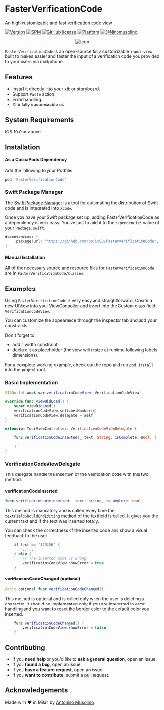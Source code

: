 # FasterVerificationCode
An high customizable and fast verification code view

[![Version](https://img.shields.io/cocoapods/v/FasterVerificationCode.svg?style=flat)](https://cocoapods.org/pods/FasterVerificationCode)
[![SPM](https://img.shields.io/badge/spm-compatible-brightgreen.svg?style=flat)](https://github.com/apple/swift-package-manager)
[![GitHub license](https://img.shields.io/badge/license-MIT-blue.svg)](https://raw.githubusercontent.com/posix88/FasterVerificationCode/master/LICENSE)
[![Platform](https://img.shields.io/cocoapods/p/FasterVerificationCode.svg?style=flat)](https://cocoapods.org/pods/FasterVerificationCode)
[![@Ninomusolino](https://img.shields.io/badge/contact-@Ninomusolino-blue.svg?style=flat)](https://twitter.com/Ninomusolino)

<p align="center">
<img src="https://raw.githubusercontent.com/posix88/FasterVerificationCode/master/VerificationCodeView.gif" alt="Icon"/>
</p>


`FasterVerificationCode` is an open-source fully customizable `input view`  built to makes easier and faster the input of a verification code you provided to your users via mail/phone. 

## Features
* Install it directly into your xib or storyboard.
* Support `Paste` action.
* Error handling.
* Xlib fully customizable ui.

## System Requirements
iOS 10.0 or above

## Installation

#### As a CocoaPods Dependency

Add the following to your Podfile:
``` ruby
pod 'FasterVerificationCode'
```

### Swift Package Manager

The [Swift Package Manager](https://swift.org/package-manager/) is a tool for automating the distribution of Swift code and is integrated into `Xcode`.

Once you have your Swift package set up, adding FasterVerificationCode as a dependency is very easy. You've just to add it to the `dependencies` value of your `Package.swift`.

```swift
dependencies: [
    .package(url: "https://github.com/posix88/FasterVerificationCode", .upToNextMajor(from: "0.4.1"))
]
```

#### Manual Installation

All of the necessary source and resource files for `FasterVerificationCode` are in `FasterVerificationCode/Classes`.

## Examples
Using `FasterVerificationCode` is very easy and straightforward. Create a new UIView into your ViewController and insert into the Custom class field  `VerificationCodeView`.

You can customize the appearance through the inspector tab and add your constraints. 

Don't forget to: 
- add a width constraint; 
- declare it as placeholder (the view will resize at runtime following labels dimensions).

For a complete working example, check out the repo and run `pod install` into the project root.

### Basic Implementation

```swift
@IBOutlet weak var verificationCodeView: VerificationCodeView!

override func viewDidLoad() {
    super.viewDidLoad()
    verificationCodeView.setLabelNumber(6)
    verificationCodeView.delegate = self
}

extension YourViewController: VerificationCodeViewDelegate {

    func verificationCodeInserted(_ text: String, isComplete: Bool) { 
    ...
    }
}
```
### VerificationCodeViewDelegate

This delegate handle the insertion of the verification code with this two method:

#### verificationCodeInserted

```swift
func verificationCodeInserted(_ text: String, isComplete: Bool)
```

This method is mandatory and is called every time the `textFieldShouldEndEditing` method of the textfield is called.
It gives you the current text and if the text was inserted totally.

You can check the correctness of the inserted code and show a visual feedback to the user

```swift
    if text == "123456" {
        .....
    } else {
        // The inserted code is wrong
        verificationCodeView.showError = true
    }
```

#### verificationCodeChanged (optional)

```swift
@objc optional func verificationCodeChanged()
```
This method is optional and is called only when the user is deleting a character. It should be implemented only if you are interested in error handling and you want to reset the border color to the default color you inserted.

```swift
    func verificationCodeChanged() {
        verificationCodeView.showError = false
    }
```

## Contributing

- If you **need help** or you'd like to **ask a general question**, open an issue.
- If you **found a bug**, open an issue.
- If you **have a feature request**, open an issue.
- If you **want to contribute**, submit a pull request.


## Acknowledgements

Made with ❤️ in Milan by [Antonino Musolino](https://twitter.com/NinoMusolino).

